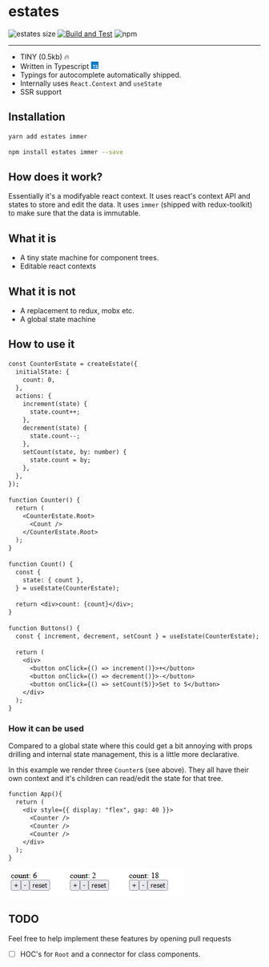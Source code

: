 # estates

![estates size](https://img.shields.io/badge/size-0.5kb-blue) [![Build and Test](https://github.com/philipodev/estates/actions/workflows/build-test.yml/badge.svg)](https://github.com/philipodev/estates/actions/workflows/build-test.yml) ![npm](https://img.shields.io/npm/v/estates)

---

- TINY (0.5kb) 🔥
- Written in Typescript <img width="15" alt="typescript" src="https://raw.githubusercontent.com/devicons/devicon/master/icons/typescript/typescript-plain.svg"/>
- Typings for autocomplete automatically shipped.
- Internally uses `React.Context` and `useState`
- SSR support

## Installation

```bash
yarn add estates immer
```

```bash
npm install estates immer --save
```

## How does it work?

Essentially it's a modifyable react context. It uses react's context API and states to store and edit the data.
It uses `immer` (shipped with redux-toolkit) to make sure that the data is immutable.

## What it is

- A tiny state machine for component trees.
- Editable react contexts

## What it is not

- A replacement to redux, mobx etc.
- A global state machine

## How to use it

```tsx
const CounterEstate = createEstate({
  initialState: {
    count: 0,
  },
  actions: {
    increment(state) {
      state.count++;
    },
    decrement(state) {
      state.count--;
    },
    setCount(state, by: number) {
      state.count = by;
    },
  },
});

function Counter() {
  return (
    <CounterEstate.Root>
      <Count />
    </CounterEstate.Root>
  );
}

function Count() {
  const {
    state: { count },
  } = useEstate(CounterEstate);

  return <div>count: {count}</div>;
}

function Buttons() {
  const { increment, decrement, setCount } = useEstate(CounterEstate);

  return (
    <div>
      <button onClick={() => increment()}>+</button>
      <button onClick={() => decrement()}>-</button>
      <button onClick={() => setCount(5)}>Set to 5</button>
    </div>
  );
}
```

### How it can be used

Compared to a global state where this could get a bit annoying with props drilling and internal state management, this is a little more declarative.

In this example we render three `Counter`s (see above). They all have their own context and it's children can read/edit the state for that tree.

```tsx
function App(){
  return (
    <div style={{ display: "flex", gap: 40 }}>
      <Counter />
      <Counter />
      <Counter />
    </div>
  );
}

```
![estates counters](https://github.com/philipodev/estates/blob/main/resources/counters.png?raw=true)

## TODO

Feel free to help implement these features by opening pull requests

- [ ] HOC's for `Root` and a connector for class components.
